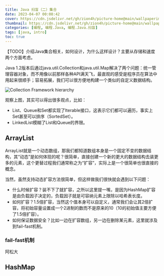 ```yaml
---
title: Java 扫盲（二）集合
date: 2023-04-07 00:08:42
cover: https://cdn.jsdelivr.net/gh/zion4h/picture-home@main/wallpaperimg1007.jpg
thumbnail: https://cdn.jsdelivr.net/gh/zion4h/picture-home@main/wallpaperimg1007.jpg
categories: [编程, 编程.Java, 编程.Java.扫盲]
tags: [java, intro]
toc: true
---
```

【TODO】介绍Java集合相关，如何设计，为什么这样设计？主要从存储和速度两个方面考虑。
<!-- more -->

Java 1.2版本后通过java.util.Collection和java.util.Map解决了两个问题：统一管理容器对象，而不用像以前那样各种API满天飞，最直观的感受是程序员在算法中用起来很顺手；容易拓展，我们可以很方便地构建一个类似的自定义数据结构。

![Collection Framework hierarchy](https://cdn.jsdelivr.net/gh/zion4h/picture-home@main/collection-framework-hierarchy-in-java.webp)

观察上图，其实可以得出很多观点，比如：

- List、Queue和Set都实现了Iterable接口，这表示它们都可以遍历，事实上Set甚至可以排序（SortedSet）。
- LinkedList模糊了List和Queue的界限。

## ArrayList

ArrayList就是一个动态数组，那我们都知道数组本身是一个固定不变的数据结构，其“动态”是如何体现的呢？很简单，直接创建一个新的更大的数据结构去装更多的元素，这个更替过程我们通常称之为“扩容”，实际上是一个很简单也很直接的概念。

当然，虽然支持动态扩容方法很简单，但这样做我们很快就会遇到以下问题：

- 什么时候扩容？装不下了就扩容，之所以这里提一嘴，是因为HashMap扩容是由负载因子决定的，负载因子就是可容纳元素上限除以哈希表长度。
- 如何扩容？1.5倍扩容，当然这个值本身可以自定义，通常我们会让其2倍扩容，将初始容量设置成一个2进制的数而不是原来的10（10的初始值主要方便了1.5倍扩容）。
- 如何保证数据安全？比如一边在扩容数组，另一边在删除某元素，这里就涉及到fail-fast机制。

### fail-fast机制

阿松大

## HashMap
